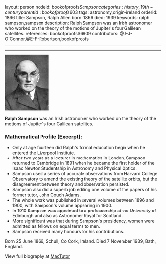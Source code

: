 layout: person
nodeid: bookofproofs$Sampson
categories: history,19th-century
parentid: bookofproofs$603
tags: astronomy,origin-ireland
orderid: 1866
title: Sampson, Ralph Allen
born: 1866
died: 1939
keywords: ralph sampson,sampson
description: Ralph Sampson was an Irish astronomer who worked on the theory of the motions of Jupiter's four Galilean satellites.
references: bookofproofs$6909
contributors: @J-J-O'Connor,@E-F-Robertson,bookofproofs

---



---

![Sampson.jpg](https://github.com/bookofproofs/bookofproofs.github.io/blob/main/_sources/_assets/images/portraits/Sampson.jpg?raw=true)

**Ralph  Sampson** was an Irish astronomer who worked on the theory of the motions of Jupiter's four Galilean satellites.

### Mathematical Profile (Excerpt):
* Only at age fourteen did Ralph's formal education begin when he entered the Liverpool Institute.
* After two years as a lecturer in mathematics in London, Sampson returned to Cambridge in 1891 when he became the first holder of the Isaac Newton Studentship in Astronomy and Physical Optics.
* Sampson used a series of accurate observations from Harvard College Observatory to amend the existing theory of the satellite orbits, but the disagreement between theory and observation persisted.
* Sampson also did a superb job editing one volume of the papers of his former tutor, John Couch Adams.
* The whole work was published in several volumes between 1896 and 1900, with Sampson's volume appearing in 1900.
* In 1910 Sampson was appointed to a professorship at the University of Edinburgh and also as Astronomer Royal for Scotland.
* More significant was that during Sampson's presidency, women were admitted as fellows on equal terms to men.
* Sampson received many honours for his contributions.

Born 25 June 1866, Schull, Co Cork, Ireland. Died 7 November 1939, Bath, England.

View full biography at [MacTutor](https://mathshistory.st-andrews.ac.uk/Biographies/Sampson/)
